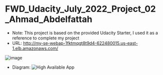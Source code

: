 # FWD_Udacity_July_2022_Project_02_Ahmad_Abdelfattah

- Note: This project is based on the provided Udacity Starter, I used it as a reference to complete my project
- URL: http://my-se-webap-1fktmqgt8t9d4-622480015.us-east-1.elb.amazonaws.com/

![image](https://user-images.githubusercontent.com/20758908/186503122-f8aeed2c-afe5-477f-b1ff-18ca62f4c794.png)

- Diagram: 
![High Available App](https://user-images.githubusercontent.com/20758908/186500814-b8a169d9-2190-45ae-93c5-49fdc1bdff5e.png)
